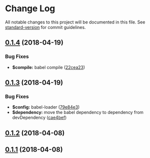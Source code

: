 # Change Log

All notable changes to this project will be documented in this file. See [standard-version](https://github.com/conventional-changelog/standard-version) for commit guidelines.

<a name="0.1.4"></a>
## [0.1.4](https://github.com/mrbone/webpack-bootstrap/compare/v0.1.3...v0.1.4) (2018-04-19)


### Bug Fixes

* **$compile:** babel compile ([22cea23](https://github.com/mrbone/webpack-bootstrap/commit/22cea23))



<a name="0.1.3"></a>
## [0.1.3](https://github.com/mrbone/webpack-bootstrap/compare/v0.1.2...v0.1.3) (2018-04-19)


### Bug Fixes

* **$config:** babel-loader ([79e84e3](https://github.com/mrbone/webpack-bootstrap/commit/79e84e3))
* **$dependency:** move the babel dependency to dependency from devDependency ([cae4bef](https://github.com/mrbone/webpack-bootstrap/commit/cae4bef))



<a name="0.1.2"></a>
## [0.1.2](https://github.com/mrbone/webpack-bootstrap/compare/v0.1.1...v0.1.2) (2018-04-08)



<a name="0.1.1"></a>
## [0.1.1](https://github.com/mrbone/webpack-bootstrap/compare/v0.1.0...v0.1.1) (2018-04-08)
